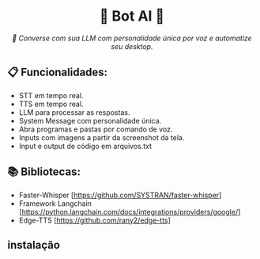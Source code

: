 <div align="center">
  <h1>👾 Bot AI 👾</h1>
  <p><i>💬 Converse com sua LLM com personalidade única por voz e automatize seu desktop.</i></p>
</div>

## 📋 Funcionalidades:

- STT em tempo real.
- TTS em tempo real.
- LLM para processar as respostas.
- System Message com personalidade única.
- Abra programas e pastas por comando de voz.
- Inputs com imagens a partir da screenshot da tela.
- Input e output de código em arquivos.txt

## 📚 Bibliotecas:

- Faster-Whisper [https://github.com/SYSTRAN/faster-whisper]
- Framework Langchain [https://python.langchain.com/docs/integrations/providers/google/]
- Edge-TTS [https://github.com/rany2/edge-tts]

## instalação
